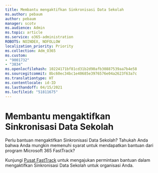 ```yaml
---
title: Membantu mengaktifkan Sinkronisasi Data Sekolah
ms.author: pebaum
author: pebaum
manager: scotv
ms.audience: Admin
ms.topic: article
ms.service: o365-administration
ROBOTS: NOINDEX, NOFOLLOW
localization_priority: Priority
ms.collection: Adm_O365
ms.custom:
- "9001732"
- "3834"
ms.openlocfilehash: 10224171bf81cd31b2d90afb30887539aa7b4e58
ms.sourcegitcommit: 8bc60ec34bc1e40685e3976576e04a2623f63a7c
ms.translationtype: HT
ms.contentlocale: id-ID
ms.lasthandoff: 04/15/2021
ms.locfileid: "51811675"
---
```

# <a name="help-enabling-school-data-sync"></a>Membantu mengaktifkan Sinkronisasi Data Sekolah

Perlu bantuan mengaktifkan Sinkronisasi Data Sekolah? Tahukah Anda bahwa Anda mungkin memenuhi syarat untuk mendapatkan bantuan dari program Microsoft 365 FastTrack?

Kunjungi [Pusat FastTrack](https://www.microsoft.com/fasttrack) untuk mengajukan permintaan bantuan dalam mengaktifkan Sinkronisasi Data Sekolah untuk organisasi Anda.
